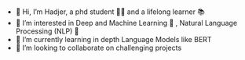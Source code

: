 - 👋 Hi, I’m Hadjer, a phd student :student: and a lifelong learner :books:
- 👀 I’m interested in Deep and Machine Learning :brain: , Natural Language Processing (NLP) :tongue:
- 🌱 I’m currently learning in depth Language Models like BERT
- 💞️ I’m looking to collaborate on challenging projects

<!---
Hadjer13/Hadjer13 is a ✨ special ✨ repository because its `README.md` (this file) appears on your GitHub profile.
You can click the Preview link to take a look at your changes.
--->


